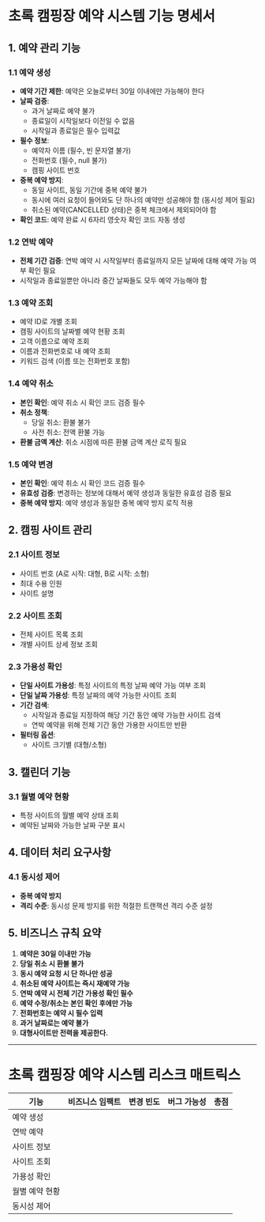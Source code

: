 # 초록 캠핑장 예약 시스템 기능 명세서

## 1. 예약 관리 기능

### 1.1 예약 생성
- **예약 기간 제한**: 예약은 오늘로부터 30일 이내에만 가능해야 한다
- **날짜 검증**: 
  - 과거 날짜로 예약 불가
  - 종료일이 시작일보다 이전일 수 없음
  - 시작일과 종료일은 필수 입력값
- **필수 정보**:
  - 예약자 이름 (필수, 빈 문자열 불가)
  - 전화번호 (필수, null 불가)
  - 캠핑 사이트 번호
- **중복 예약 방지**:
  - 동일 사이트, 동일 기간에 중복 예약 불가
  - 동시에 여러 요청이 들어와도 단 하나의 예약만 성공해야 함 (동시성 제어 필요)
  - 취소된 예약(CANCELLED 상태)은 중복 체크에서 제외되어야 함
- **확인 코드**: 예약 완료 시 6자리 영숫자 확인 코드 자동 생성

### 1.2 연박 예약
- **전체 기간 검증**: 연박 예약 시 시작일부터 종료일까지 모든 날짜에 대해 예약 가능 여부 확인 필요
- 시작일과 종료일뿐만 아니라 중간 날짜들도 모두 예약 가능해야 함

### 1.3 예약 조회
- 예약 ID로 개별 조회
- 캠핑 사이트의 날짜별 예약 현황 조회
- 고객 이름으로 예약 조회
- 이름과 전화번호로 내 예약 조회
- 키워드 검색 (이름 또는 전화번호 포함)

### 1.4 예약 취소
- **본인 확인**: 예약 취소 시 확인 코드 검증 필수
- **취소 정책**:
  - 당일 취소: 환불 불가
  - 사전 취소: 전액 환불 가능
- **환불 금액 계산**: 취소 시점에 따른 환불 금액 계산 로직 필요

### 1.5 예약 변경
- **본인 확인**: 예약 취소 시 확인 코드 검증 필수
- **유효성 검증**: 변경하는 정보에 대해서 예약 생성과 동일한 유효성 검증 필요
- **중복 예약 방지**: 예약 생성과 동일한 중복 예약 방지 로직 적용

## 2. 캠핑 사이트 관리

### 2.1 사이트 정보
- 사이트 번호 (A로 시작: 대형, B로 시작: 소형)
- 최대 수용 인원
- 사이트 설명

### 2.2 사이트 조회
- 전체 사이트 목록 조회
- 개별 사이트 상세 정보 조회

### 2.3 가용성 확인
- **단일 사이트 가용성**: 특정 사이트의 특정 날짜 예약 가능 여부 조회
- **단일 날짜 가용성**: 특정 날짜의 예약 가능한 사이트 조회
- **기간 검색**: 
  - 시작일과 종료일 지정하여 해당 기간 동안 예약 가능한 사이트 검색
  - 연박 예약을 위해 전체 기간 동안 가용한 사이트만 반환
- **필터링 옵션**:
  - 사이트 크기별 (대형/소형)

## 3. 캘린더 기능

### 3.1 월별 예약 현황
- 특정 사이트의 월별 예약 상태 조회
- 예약된 날짜와 가능한 날짜 구분 표시

## 4. 데이터 처리 요구사항

### 4.1 동시성 제어
- **중복 예약 방지**
- **격리 수준**: 동시성 문제 방지를 위한 적절한 트랜잭션 격리 수준 설정

## 5. 비즈니스 규칙 요약

1. **예약은 30일 이내만 가능**
2. **당일 취소 시 환불 불가**
3. **동시 예약 요청 시 단 하나만 성공**
4. **취소된 예약 사이트는 즉시 재예약 가능**
5. **연박 예약 시 전체 기간 가용성 확인 필수**
6. **예약 수정/취소는 본인 확인 후에만 가능**
7. **전화번호는 예약 시 필수 입력**
8. **과거 날짜로는 예약 불가**
9. **대형사이트만 전력을 제공한다.**
---

# 초록 캠핑장 예약 시스템 리스크 매트릭스

| 기능 | 비즈니스 임팩트 | 변경 빈도 | 버그 가능성 | 총점 |
|---|---|---|---|---|
| 예약 생성 |  |  |  |  |
| 연박 예약 |  |  |  |  |
| 사이트 정보 |  |  |  |  |
| 사이트 조회 |  |  |  |  |
| 가용성 확인 |  |  |  |  |
| 월별 예약 현황 |  |  |  |  |
| 동시성 제어 |  |  |  |  |